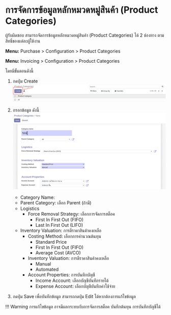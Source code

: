 # การจัดการข้อมูลหลักหมวดหมู่สินค้า (Product Categories)

ผู้รับผิดชอบ สามารถจัดการข้อมูลหลักหมวดหมู่สินค้า (Product Categories) ได้ 2 ช่องทาง ตามสิทธิ์ของแต่ละผู้ใช้งาน

**Menu:** Purchase > Configuration > Product Categories

**Menu:** Invoicing > Configuration > Product Categories

โดยมีขั้นตอนดังนี้

1. กดปุ่ม Create 
![](img/pro_cate_1.png)

2. กรอกข้อมูล ดังนี้
![](img/pro_cate_2.png)
    * Category Name:
    * Parent Category: เลือก Parent (ถ้ามี)
    * Logistics
        * Force Removal Strategy: เลือกการจัดการสต็อค
            * First In First Out (FIFO)
            * Last In First Out (LIFO)
    * Inventory Valuation: การตีราคาสินค้าคงเหลือ
        * Costing Method: เลือกการคำนวณต้นทุน
            * Standard Price
            * First In First Out (FIFO)
            * Average Cost (AVCO)
        * Inventory Valuation: การตีราคาสินค้าคงเหลือ
            * Manual
            * Automated
        * Account Properties: การบันทึกบัญชี
            * Income Account: เลือกบัญชีบันทึกรายได้
            * Expense Account: เลือกบัญชีบันทึกค่าใช้จ่าย
3. กดปุ่ม Save เพื่อบันทึกข้อมูล สามารถกดปุ่ม Edit ได้หากต้องการแก้ไขข้อมูล

!!! Warning
    การแก้ไขข้อมูล อาจมีผลกระทบกับการจัดการสต็อค บันทึกต้นทุน การบันทึกบัญชีได้
